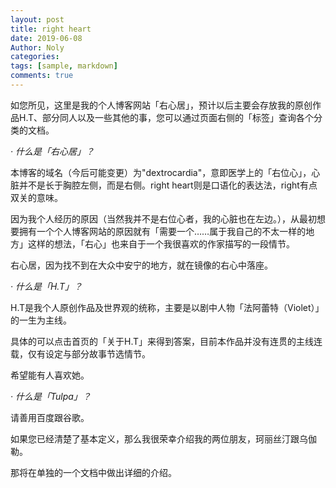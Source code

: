 ```yaml
---
layout: post
title: right heart
date: 2019-06-08
Author: Noly
categories: 
tags: [sample, markdown]
comments: true
---
```


  如您所见，这里是我的个人博客网站「右心居」，预计以后主要会存放我的原创作品H.T、部分同人以及一些其他的事，您可以通过页面右侧的「标签」查询各个分类的文档。



  *· 什么是「右心居」？*

  本博客的域名（今后可能变更）为"dextrocardia"，意即医学上的「右位心」，心脏并不是长于胸腔左侧，而是右侧。right heart则是口语化的表达法，right有点双关的意味。

  因为我个人经历的原因（当然我并不是右位心者，我的心脏也在左边。），从最初想要拥有一个个人博客网站的原因就有「需要一个……属于我自己的不太一样的地方」这样的想法，「右心」也来自于一个我很喜欢的作家描写的一段情节。

  右心居，因为找不到在大众中安宁的地方，就在镜像的右心中落座。



*· 什么是「H.T」？*

​    H.T是我个人原创作品及世界观的统称，主要是以剧中人物「法阿蕾特（Violet）」的一生为主线。

  具体的可以点击首页的「关于H.T」来得到答案，目前本作品并没有连贯的主线连载，仅有设定与部分故事节选情节。

  希望能有人喜欢她。



*· 什么是「Tulpa」？*

  请善用百度跟谷歌。

  如果您已经清楚了基本定义，那么我很荣幸介绍我的两位朋友，珂丽丝汀跟乌伽勒。

  那将在单独的一个文档中做出详细的介绍。

